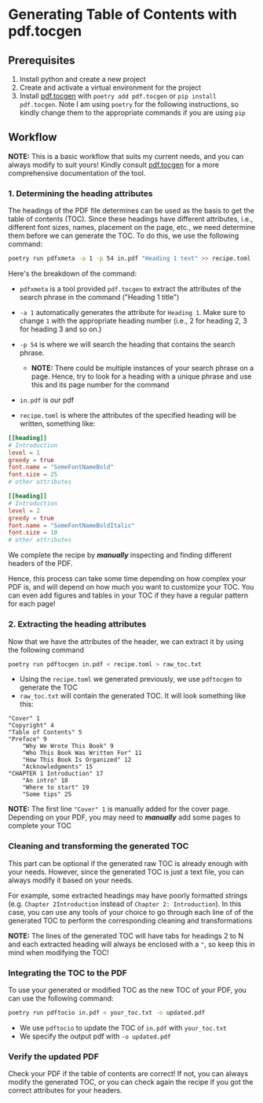 # Generating Table of Contents with pdf.tocgen
## Prerequisites
1. Install python and create a new project
2. Create and activate a virtual environment for the project
3. Install [pdf.tocgen](https://pypi.org/project/pdf.tocgen/) with `poetry add pdf.tocgen` or `pip install pdf.tocgen`. Note I am using `poetry` for the following instructions, so kindly change them to the appropriate commands if you are using `pip`

## Workflow
**NOTE:** This is a basic workflow that suits my current needs, and you can always modify to suit yours! Kindly consult [pdf.tocgen](https://pypi.org/project/pdf.tocgen/) for a more comprehensive documentation of the tool.

### 1. Determining the heading attributes

The headings of the PDF file determines can be used as the basis to get the table of contents (TOC). Since these headings have different attributes, i.e., different font sizes, names, placement on the page, etc., we need determine them before we can generate the TOC. To do this, we use the following command:

```bash
poetry run pdfxmeta -a 1 -p 54 in.pdf "Heading 1 text" >> recipe.toml
```
Here's the breakdown of the command:

* `pdfxmeta` is a tool provided `pdf.tocgen` to extract the attributes of the search phrase in the command ("Heading 1 title")
* `-a 1` automatically generates the attribute for `Heading 1`. Make sure to change `1` with the appropriate heading number (i.e., 2 for heading 2, 3 for heading 3 and so on.)
* `-p 54` is where we will search the heading that contains the search phrase.

    * **NOTE:** There could be multiple instances of your search phrase on a page. Hence, try to look for a heading with a unique phrase and use this and its page number for the command

* `in.pdf` is our pdf
* `recipe.toml` is where the attributes of the specified heading will be written, something like:
```toml
[[heading]]
# Introduction
level = 1
greedy = true
font.name = "SomeFontNameBold"
font.size = 25
# other attributes

[[heading]]
# Introduction
level = 2
greedy = true
font.name = "SomeFontNameBoldItalic"
font.size = 18
# other attributes
```
We complete the recipe by ***manually*** inspecting and finding different headers of the PDF. 

Hence, this process can take some time depending on how complex your PDF is, and will depend on how much you want to customize your TOC. You can even add figures and tables in your TOC if they have a regular pattern for each page!

### 2. Extracting the heading attributes
Now that we have the attributes of the header, we can extract it by using the following command
```bash
poetry run pdftocgen in.pdf < recipe.toml > raw_toc.txt
```
* Using the `recipe.toml` we generated previously, we use `pdftocgen` to generate the TOC
* `raw_toc.txt` will contain the generated TOC. It will look something like this:
```
"Cover" 1
"Copyright" 4
"Table of Contents" 5
"Preface" 9
    "Why We Wrote This Book" 9
    "Who This Book Was Written For" 11
    "How This Book Is Organized" 12
    "Acknowledgments" 15
"CHAPTER 1 Introduction" 17
    "An intro" 18
    "Where to start" 19
    "Some tips" 25
```
**NOTE:** The first line `"Cover" 1` is manually added for the cover page. Depending on your PDF, you may need to ***manually*** add some pages to complete your TOC

### Cleaning and transforming the generated TOC
This part can be optional if the generated raw TOC is already enough with your needs. However, since the generated TOC is just a text file, you can always modify it based on your needs.

For example, some extracted headings may have poorly formatted strings (e.g. `Chapter 2Introduction` instead of `Chapter 2: Introduction`). In this case, you can use any tools of your choice to go through each line of of the generated TOC to perform the corresponding cleaning and transformations

**NOTE:** The lines of the generated TOC will have tabs for headings 2 to N and each extracted heading will always be enclosed with a `"`, so keep this in mind when modifying the TOC!

### Integrating the TOC to the PDF
To use your generated or modified TOC as the new TOC of your PDF, you can use the following command:
```bash
poetry run pdftocio in.pdf < your_toc.txt -o updated.pdf
```
* We use `pdftocio` to update the TOC of `in.pdf` with `your_toc.txt`
* We specify the output pdf with `-o updated.pdf`

### Verify the updated PDF
Check your PDF if the table of contents are correct! If not, you can always modify the generated TOC, or you can check again the recipe if you got the correct attributes for your headers.

